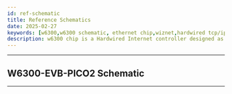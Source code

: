 ```yaml
---
id: ref-schematic
title: Reference Schematics
date: 2025-02-27
keywords: [w6300,w6300 schematic, ethernet chip,wiznet,hardwired tcp/ip,arduino ethernet,pico ethernet]
description: w6300 chip is a Hardwired Internet controller designed as a full hardwired TCP/IP stack with WIZnet technology
---
```


-----

## W6300-EVB-PICO2 Schematic

<!-- [Go to
github](https://github.com/Wiznet/Hardware-Files-of-WIZnet/tree/master/02_iEthernet/W6100/Reference%20Schematic)

![](/img/products/w6100/w6100_ref_schematic_v120_use_trans.jpg) -->

-----
